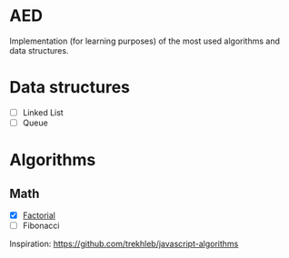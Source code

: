 # AED

Implementation (for learning purposes) of the most used algorithms and data structures.

# Data structures

- [ ] Linked List
- [ ] Queue

# Algorithms
## Math
  - [x] [Factorial](lib/math_factorial.ex)
  - [ ] Fibonacci

Inspiration: https://github.com/trekhleb/javascript-algorithms
